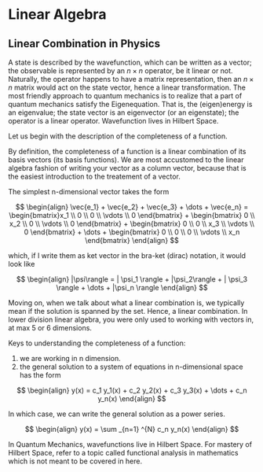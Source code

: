 # Linear Algebra

## Linear Combination in Physics
A state is described by the wavefunction, which can be written as a vector; the observable is represented by an $n\times n$ operator, be it linear or not. Naturally, the operator happens to have a matrix representation, then an $n\times n$ matrix would act on the state vector, hence a linear transformation. The most friendly approach to quantum mechanics is to realize that a part of quantum mechanics satisfy the Eigenequation. That is, the (eigen)energy is an eigenvalue; the state vector is an eigenvector (or an eigenstate); the operator is a linear operator. Wavefunction lives in Hilbert Space. 

Let us begin with the description of the completeness of a function. 

By definition, the completeness of a function is a linear combination of its basis vectors (its basis functions). We are most accustomed to the linear algebra fashion of writing your vector as a column vector, because that is the easiest introduction to the treatement of a vector. 

The simplest n-dimensional vector takes the form 

$$
\begin{align}
    \vec{e_1} + \vec{e_2} + \vec{e_3} + \dots + \vec{e_n}
    =
    \begin{bmatrix}x_1 \\ 0   \\ 0   \\ \vdots \\ 0   \end{bmatrix} + 
    \begin{bmatrix}  0 \\ x_2 \\ 0   \\ \vdots \\ 0   \end{bmatrix} + 
    \begin{bmatrix}  0 \\ 0   \\ x_3 \\ \vdots \\ 0   \end{bmatrix} +
    \dots +  
    \begin{bmatrix}  0 \\ 0   \\ 0   \\ \vdots \\ x_n \end{bmatrix} 
\end{align}
$$


which, if I write them as ket vector in the bra-ket (dirac) notation, it would look like

$$
\begin{align}
    |\psi\rangle
    =
    | \psi_1 \rangle + |\psi_2\rangle 
    + | \psi_3 \rangle + \dots + |\psi_n \rangle
\end{align}
$$

Moving on, when we talk about what a linear combination is, we typically mean if the solution is spanned by the set. Hence, a linear combination. In lower division linear algebra, you were only used to working with vectors in, at max 5 or 6 dimensions. 

Keys to understanding the completeness of a function: 
1. we are working in n dimension. 
2. the general solution to a system of equations in n-dimensional space has the form 

$$ 
\begin{align}
    y(x) = c_1 y_1(x) + c_2 y_2(x) +  c_3 y_3(x) + \dots + c_n y_n(x)
\end{align}
$$

In which case, we can write the general solution as a power series.

$$
\begin{align}
    y(x) = \sum _{n=1} ^{N} c_n y_n(x)
\end{align}
$$

In Quantum Mechanics, wavefunctions live in Hilbert Space. For mastery of Hilbert Space, refer to a topic called functional analysis in mathematics which is not meant to be covered in here. 